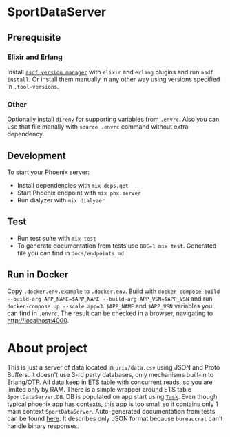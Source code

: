 # SportDataServer

## Prerequisite

### Elixir and Erlang
  Install [`asdf version manager`](https://github.com/asdf-vm/asdf) with `elixir` and `erlang` plugins
  and run `asdf install`. Or install them manually in any other way using versions specified in `.tool-versions`.

### Other
  Optionally install [`direnv`](https://direnv.net/) for supporting variables from `.envrc`.
  Also you can use that file manally with `source .envrc` command without extra dependency.

## Development
  To start your Phoenix server:
  * Install dependencies with `mix deps.get`
  * Start Phoenix endpoint with `mix phx.server`
  * Run dialyzer with `mix dialyzer`

## Test
  * Run test suite with `mix test`
  * To generate documentation from tests use `DOC=1 mix test`. Generated file you can find in `docs/endpoints.md`

## Run in Docker
  Copy `.docker.env.example` to `.docker.env`.
  Build with `docker-compose build --build-arg APP_NAME=$APP_NAME --build-arg APP_VSN=$APP_VSN`
  and run `docker-compose up --scale app=3`. `$APP_NAME` and `$APP_VSN` variables you can find in `.envrc`.
  The result can be checked in a browser, navigating to [http://localhost:4000](http://localhost:4000).

# About project
  This is just a server of data located in `priv/data.csv` using JSON and Proto Buffers.
  It doesn't use 3-rd party databases, only mechanisms built-in to Erlang/OTP.
  All data keep in [ETS](http://erlang.org/doc/man/ets.html) table with concurrent reads, so you are limited only by RAM.
  There is a simple wrapper around ETS table `SportDataServer.DB`. DB is populated on app start using [`Task`](https://hexdocs.pm/elixir/Task.html).
  Even though typical phoenix app has contexts, this app is too small so it contains only 1 main context `SportDataServer`.
  Auto-generated documentation from tests can be found [here](docs/endpoints.md). It describes only JSON format because `bureaucrat` can't handle binary responses.
